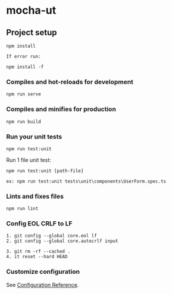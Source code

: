# mocha-ut

## Project setup

```
npm install

If error run:

npm install -f
```

### Compiles and hot-reloads for development

```
npm run serve
```

### Compiles and minifies for production

```
npm run build
```

### Run your unit tests

```
npm run test:unit
```

Run 1 file unit test:

```
npm run test:unit [path-file]

ex: npm run test:unit tests\unit\components\UserForm.spec.ts
```

### Lints and fixes files

```
npm run lint
```

### Config EOL CRLF to LF

```
1. git config --global core.eol lf
2. git config --global core.autocrlf input

3. git rm -rf --cached .
4. it reset --hard HEAD
```

### Customize configuration

See [Configuration Reference](https://cli.vuejs.org/config/).
